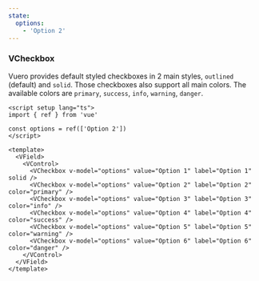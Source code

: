 ```yaml
---
state:
  options:
    - 'Option 2'
---
```


### VCheckbox

Vuero provides default styled checkboxes in 2 main styles, `outlined` (default)
and `solid`. Those checkboxes also support all main colors.
The available colors are `primary`, `success`, `info`,
`warning`, `danger`.

<!--code-->

```vue
<script setup lang="ts">
import { ref } from 'vue'

const options = ref(['Option 2'])
</script>

<template>
  <VField>
    <VControl>
      <VCheckbox v-model="options" value="Option 1" label="Option 1" solid />
      <VCheckbox v-model="options" value="Option 2" label="Option 2" color="primary" />
      <VCheckbox v-model="options" value="Option 3" label="Option 3" color="info" />
      <VCheckbox v-model="options" value="Option 4" label="Option 4" color="success" />
      <VCheckbox v-model="options" value="Option 5" label="Option 5" color="warning" />
      <VCheckbox v-model="options" value="Option 6" label="Option 6" color="danger" />
    </VControl>
  </VField>
</template>
```

<!--/code-->

<!--example-->

<VField>
  <VControl>
    <VCheckbox
      v-model="frontmatter.state.options"
      value="Option 1"
      label="Option 1"
    />
    <VCheckbox
      v-model="frontmatter.state.options"
      value="Option 2"
      label="Option 2"
      color="primary"
    />
    <VCheckbox
      v-model="frontmatter.state.options"
      value="Option 3"
      label="Option 3"
      color="info"
    />
    <VCheckbox
      v-model="frontmatter.state.options"
      value="Option 4"
      label="Option 4"
      color="success"
    />
    <VCheckbox
      v-model="frontmatter.state.options"
      value="Option 5"
      label="Option 5"
      color="warning"
    />
    <VCheckbox
      v-model="frontmatter.state.options"
      value="Option 6"
      label="Option 6"
      color="danger"
    />
  </VControl>
</VField>

<!--/example-->
